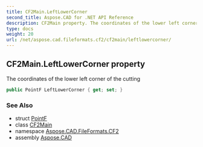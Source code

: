 ```yaml
---
title: CF2Main.LeftLowerCorner
second_title: Aspose.CAD for .NET API Reference
description: CF2Main property. The coordinates of the lower left corner of the cutting
type: docs
weight: 20
url: /net/aspose.cad.fileformats.cf2/cf2main/leftlowercorner/
---
```

## CF2Main.LeftLowerCorner property

The coordinates of the lower left corner of the cutting

```csharp
public PointF LeftLowerCorner { get; set; }
```

### See Also

* struct [PointF](../../../aspose.cad/pointf/)
* class [CF2Main](../)
* namespace [Aspose.CAD.FileFormats.CF2](../../cf2main/)
* assembly [Aspose.CAD](../../../)


